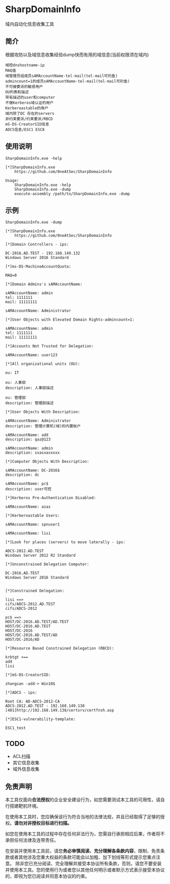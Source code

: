 # SharpDomainInfo
域内自动化信息收集工具
## 简介
根据攻防以及域信息收集经验dump快而有用的域信息(当前权限须在域内)

```
域控dnshostname-ip
MAQ值
域管理员组成员sAMAccountName-tel-mail(tel-mail可钓鱼)
admincount=1的成员sAMAccountName-tel-mail(tel-mail可钓鱼)
不可被委派的敏感用户
OU列表和描述
带有描述的user和computer
不做Kerberos域认证的用户
Kerberoastable的用户
域内除了DC 存在的servers
非约束委派/约束委派/RBCD
mS-DS-CreatorSID信息
ADCS信息/ESC1 ESC8
```



## 使用说明
```
SharpDomainInfo.exe -help

[*]SharpDomainInfo.exe
    https://github.com/0neAtSec/SharpDomainInfo

Usage:
    SharpDomainInfo.exe -help
    SharpDomainInfo.exe -dump
    execute-assembly /path/to/SharpDomainInfo.exe -dump
```
## 示例

```
SharpDomainInfo.exe -dump

[*]SharpDomainInfo.exe
    https://github.com/0neAtSec/SharpDomainInfo

[*]Domain Controllers - ips:

DC-2016.AD.TEST - 192.168.149.132
Windows Server 2016 Standard

[*]ms-DS-MachineAccountQuota:

MAQ=0

[*]Domain Admins's sAMAccountName:

sAMAccountName: admin
tel: 1111111
mail: 11111111

sAMAccountName: Administrator

[*]User Objects with Elevated Domain Rights-admincount=1:

sAMAccountName: admin
tel: 1111111
mail: 11111111

[*]Accounts Not Trusted for Delegation:

sAMAccountName: user123

[*]All organizational units (OU):

ou: IT

ou: 人事部
description: 人事部描述

ou: 管理部
description: 管理部描述

[*]User Objects With Description:

sAMAccountName: Administrator
description: 管理计算机(域)的内置帐户

sAMAccountName: add
description: qaz@123

sAMAccountName: admin
description: sxasxasxxxx

[*]Computer Objects With Description:

sAMAccountName: DC-2016$
description: dc

sAMAccountName: pc$
description: user可控

[*]Kerberos Pre-Authentication Disabled:

sAMAccountName: asas

[*]Kerberoastable Users:

sAMAccountName: spnuser1

sAMAccountName: lisi

[*]Look for places (servers) to move laterally - ips:

ADCS-2012.AD.TEST
Windows Server 2012 R2 Standard

[*]Unconstrained Delegation Computer:

DC-2016.AD.TEST
Windows Server 2016 Standard


[*]Constrained Delegation:

lisi ==>
cifs/ADCS-2012.AD.TEST
cifs/ADCS-2012

pc$ ==>
HOST/DC-2016.AD.TEST/AD.TEST
HOST/DC-2016.AD.TEST
HOST/DC-2016
HOST/DC-2016.AD.TEST/AD
HOST/DC-2016/AD

[*]Resource Based Constrained Delegation (RBCD):

krbtgt <==
add
lisi

[*]mS-DS-CreatorSID:

zhangsan -add-> Win10$

[*]ADCS - ips:

Root CA: AD-ADCS-2012-CA
ADCS-2012.AD.TEST - 192.168.149.138
[401]http://192.168.149.138/certsrv/certfnsh.asp

[*]ESC1-vulnerability-template:

ESC1_test
```



## TODO

- ACL扫描
- 其它信息收集
- 域外信息收集

## 免责声明

本工具仅面向**合法授权**的企业安全建设行为，如您需要测试本工具的可用性，请自行搭建靶机环境。

在使用本工具时，您应确保该行为符合当地的法律法规，并且已经取得了足够的授权。**请勿对非授权目标进行扫描。**

如您在使用本工具的过程中存在任何非法行为，您需自行承担相应后果，作者将不承担任何法律及连带责任。

在安装并使用本工具前，请您**务必审慎阅读、充分理解各条款内容**，限制、免责条款或者其他涉及您重大权益的条款可能会以加粗、加下划线等形式提示您重点注意。 除非您已充分阅读、完全理解并接受本协议所有条款，否则，请您不要安装并使用本工具。您的使用行为或者您以其他任何明示或者默示方式表示接受本协议的，即视为您已阅读并同意本协议的约束。